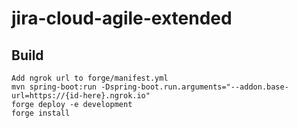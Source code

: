 # jira-cloud-agile-extended

## Build
``` shell
Add ngrok url to forge/manifest.yml
mvn spring-boot:run -Dspring-boot.run.arguments="--addon.base-url=https://{id-here}.ngrok.io"
forge deploy -e development
forge install
```
